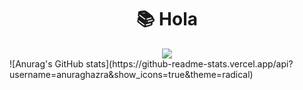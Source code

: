 
<div align=center><h1>📚 Hola</h1></div>

<div align=center>
<img src="https://img.shields.io/badge/42-000000?style=for-the-badge&logo=42&logoColor=white">
</div>
![Anurag's GitHub stats](https://github-readme-stats.vercel.app/api?username=anuraghazra&show_icons=true&theme=radical)
<!--
**kono-kawawa/kono-kawawa** is a ✨ _special_ ✨ repository because its `README.md` (this file) appears on your GitHub profile.

Here are some ideas to get you started:

- 🔭 I’m currently working on ...
- 🌱 I’m currently learning ...
- 👯 I’m looking to collaborate on ...
- 🤔 I’m looking for help with ...
- 💬 Ask me about ...
- 📫 How to reach me: ...
- 😄 Pronouns: ...
- ⚡ Fun fact: ...
-->

